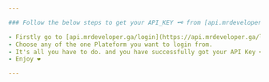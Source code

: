 ```yaml
---

### Follow the below steps to get your API_KEY 🗝️ from [api.mrdeveloper.ga](https://api.mrdeveloper.ga):

- Firstly go to [api.mrdeveloper.ga/login](https://api.mrdeveloper.ga/login)
- Choose any of the one Plateform you want to login from.
- It's all you have to do. and you have successfully got your API Key 🗝️.
- Enjoy ❤️

---
```

